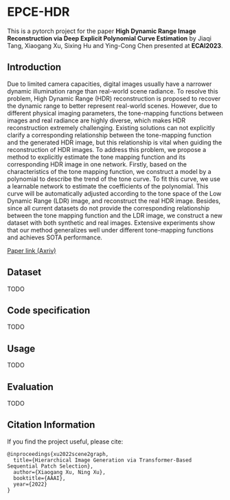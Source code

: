 # EPCE-HDR
This is a pytorch project for the paper **High Dynamic Range Image Reconstruction via Deep Explicit Polynomial Curve Estimation** by Jiaqi Tang, Xiaogang Xu, Sixing Hu and Ying-Cong Chen presented at **ECAI2023**.

## Introduction
Due to limited camera capacities, digital images usually have a narrower dynamic illumination range than real-world scene radiance. To resolve this problem, High Dynamic Range (HDR) reconstruction is proposed to recover the dynamic range to better represent real-world scenes. However, due to different physical imaging parameters, the tone-mapping functions between images and real radiance are highly diverse, which makes HDR reconstruction extremely challenging. Existing solutions can not explicitly clarify a corresponding relationship between the tone-mapping function and the generated HDR image, but this relationship is vital when guiding the reconstruction of HDR images. To address this problem, we propose a method to explicitly estimate the tone mapping function and its corresponding HDR image in one network. Firstly, based on the characteristics of the tone mapping function, we construct a model by a polynomial to describe the trend of the tone curve. To fit this curve, we use a learnable network to estimate the coefficients of the polynomial. This curve will be automatically adjusted according to the tone space of the Low Dynamic Range (LDR) image, and reconstruct the real HDR image. Besides, since all current datasets do not provide the corresponding relationship between the tone mapping function and the LDR image, we construct a new dataset with both synthetic and real images. Extensive experiments show that our method generalizes well under different tone-mapping functions and achieves SOTA performance.

[Paper link (Axriv)](https://arxiv.org/abs/2307.16426)

## Dataset

TODO

## Code specification

TODO

## Usage

TODO

## Evaluation

TODO

## Citation Information

If you find the project useful, please cite:

```
@inproceedings{xu2022scene2graph,
  title={Hierarchical Image Generation via Transformer-Based Sequential Patch Selection},
  author={Xiaogang Xu, Ning Xu},
  booktitle={AAAI},
  year={2022}
}
```
